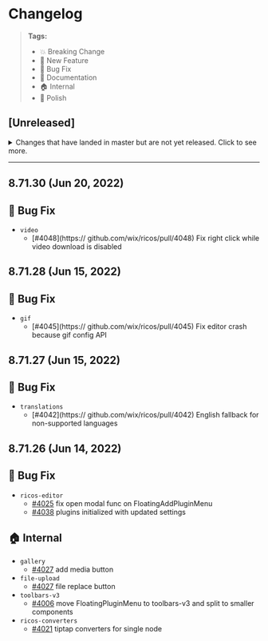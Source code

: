# Changelog

> **Tags:**
>
> - :boom: Breaking Change
> - :rocket: New Feature
> - :bug: Bug Fix
> - :book: Documentation
> - :house: Internal
> - :nail_care: Polish

## [Unreleased]

<details>
  <summary>
    Changes that have landed in master but are not yet released.
    Click to see more.
  </summary>

## :bug: Bug Fix

- `audio`
  - [#4040](https://github.com/wix/ricos/pull/4040) fix audio replace on tiptap editor
  - [#4049](https://github.com/wix/ricos/pull/4049) fix audio data on replace
  - [#4056](https://github.com/wix/ricos/pull/4056) fix data on tiptap replace
-`video-social/vertical-embed`
  - [#4049](https://github.com/wix/ricos/pull/4049) fix popovers ui on mobile when opened from external toolbar

## :house: Internal

- `tiptap-extensions`
  - [#4053](https://github.com/wix/ricos/pull/4053) bold/italic toggles with styles (theme,documentStyle) support
  - [#4055](https://github.com/wix/ricos/pull/4055) update document style command
- `ricos-plugins` 
  - [#4061](https://github.com/wix/ricos/pull/4061) add tiptap resolvers

</details>

<hr/>

## 8.71.30 (Jun 20, 2022)

## :bug: Bug Fix

- `video`
  - [#4048](https:// github.com/wix/ricos/pull/4048) Fix right click while video download is disabled

## 8.71.28 (Jun 15, 2022)

## :bug: Bug Fix

- `gif`
  - [#4045](https:// github.com/wix/ricos/pull/4045) Fix editor crash because gif config API

## 8.71.27 (Jun 15, 2022)

## :bug: Bug Fix

- `translations`
  - [#4042](https:// github.com/wix/ricos/pull/4042) English fallback for non-supported languages

## 8.71.26 (Jun 14, 2022)

## :bug: Bug Fix

- `ricos-editor`
  - [#4025](https://github.com/wix/ricos/pull/4025) fix open modal func on FloatingAddPluginMenu
  - [#4038](https://github.com/wix/ricos/pull/4038) plugins initialized with updated settings

## :house: Internal

- `gallery`
  - [#4027](https://github.com/wix/ricos/pull/4027) add media button
- `file-upload`
  - [#4027](https://github.com/wix/ricos/pull/4027) file replace button
- `toolbars-v3`
  - [#4006](https://github.com/wix/ricos/pull/4006) move FloatingPluginMenu to toolbars-v3 and split to smaller components
- `ricos-converters`
  - [#4021](https://github.com/wix/ricos/pull/4021) tiptap converters for single node
